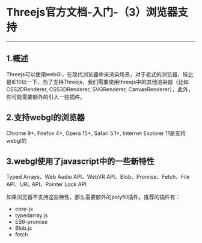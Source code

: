 # Threejs官方文档-入门-（3）浏览器支持

------

## 1.概述

Threejs可以使用webGl，在现代浏览器中来渲染场景，对于老式的浏览器，特比是IE10以一下，为了支持Threejs，我们需要使用threejs中的其他渲染器（比如CSS2DRenderer, CSS3DRenderer, SVGRenderer, CanvasRenderer），此外，你可能需要额外的引入一些插件。


## 2.支持webgl的浏览器

Chrome 9+, Firefox 4+, Opera 15+, Safari 5.1+, Internet Explorer 11是支持webgl的

## 3.webgl使用了javascript中的一些新特性

Typed Arrays、Web Audio API、WebVR API、Blob、Promise、Fetch、File API、URL API、Pointer Lock API

如果浏览器不支持这些特性，那么需要额外的polyfill插件。推荐的插件有：

 - core-js
 - typedarray.js
 - ES6-promise
 - Blob.js
 - fetch
